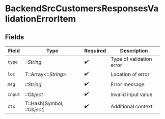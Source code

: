 # BackendSrcCustomersResponsesValidationErrorItem


## Fields

| Field                       | Type                        | Required                    | Description                 |
| --------------------------- | --------------------------- | --------------------------- | --------------------------- |
| `type`                      | *::String*                  | :heavy_check_mark:          | Type of validation error    |
| `loc`                       | T::Array<*::String*>        | :heavy_check_mark:          | Location of error           |
| `msg`                       | *::String*                  | :heavy_check_mark:          | Error message               |
| `input`                     | *::Object*                  | :heavy_check_mark:          | Invalid input value         |
| `ctx`                       | T::Hash[Symbol, *::Object*] | :heavy_check_mark:          | Additional context          |